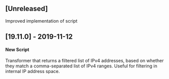 ## [Unreleased]
Improved implementation of script

## [19.11.0] - 2019-11-12
#### New Script
Transformer that returns a filtered list of IPv4 addresses, based on whether they match a comma-separated list of IPv4 ranges.  Useful for filtering in internal IP address space.